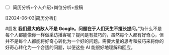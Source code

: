 

- [ ] 简历分析+个人介绍+岗位分析+投稿

[[2024-06-03|简历分析]] 


#启发
**我们最大的敌人不是 Google。问题在于人们天生不擅长提问。**”为什么不是每个人都能像你一样做采访播客呢？提问是有技巧的，虽然每个人都有好奇心，但并不是每个人都能将好奇心转化为一个好的问题。需要大量的思考和技巧来将你的好奇心转化为一个合适的问题，以便这些 AI 能很好地理解和回应。




